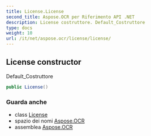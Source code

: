 ```yaml
---
title: License.License
second_title: Aspose.OCR per Riferimento API .NET
description: License costruttore. Default_Costruttore
type: docs
weight: 10
url: /it/net/aspose.ocr/license/license/
---
```

## License constructor

Default_Costruttore

```csharp
public License()
```

### Guarda anche

* class [License](../)
* spazio dei nomi [Aspose.OCR](../../license/)
* assemblea [Aspose.OCR](../../../)


